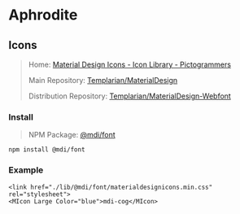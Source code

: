 # Aphrodite

## Icons

> Home: [Material Design Icons - Icon Library - Pictogrammers](https://pictogrammers.com/library/mdi/)
> 
> Main Repository: [Templarian/MaterialDesign](https://github.com/Templarian/MaterialDesign)
> 
> Distribution Repository: [Templarian/MaterialDesign-Webfont](https://github.com/Templarian/MaterialDesign-Webfont)

### Install

> NPM Package: [@mdi/font](https://www.npmjs.com/package/@mdi/font)

```shell
npm install @mdi/font
```

### Example

```aspnet
<link href="./lib/@mdi/font/materialdesignicons.min.css" rel="stylesheet">
<MIcon Large Color="blue">mdi-cog</MIcon>
```


